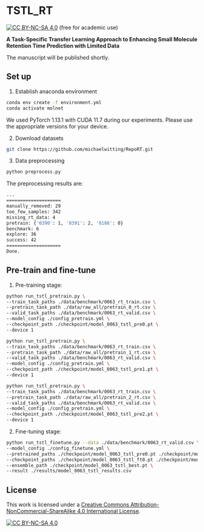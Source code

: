# TSTL_RT

[![CC BY-NC-SA 4.0][cc-by-nc-sa-shield]][cc-by-nc-sa] (free for academic use) 

**A Task-Specific Transfer Learning Approach to Enhancing Small Molecule Retention Time Prediction with Limited Data**

The manuscript will be published shortly.

## Set up

1. Establish anaconda environment

```bash
conda env create -f environment.yml
conda activate molnet
```

We used PyTorch 1.13.1 with CUDA 11.7 during our experiments. Please use the appropriate versions for your device. 

2. Download datasets

```bash
git clone https://github.com/michaelwitting/RepoRT.git
```

3. Data preprocessing

```bash
python preprocess.py
```

The preprocessing results are: 

```bash
...
====================
manually_removed: 29
too_few_samples: 342
missing_rt_data: 4
pretrain: {'0390': 1, '0391': 2, '0186': 0}
benchmark: 6
explore: 36
success: 42
====================
Done.
```

## Pre-train and fine-tune

1. Pre-training stage: 

```bash
python run_tstl_pretrain.py \
--train_task_paths ./data/benchmark/0063_rt_train.csv \
--pretrain_task_path ./data/raw_all/pretrain_0_rt.csv \
--valid_task_paths ./data/benchmark/0063_rt_valid.csv \
--model_config ./config_pretrain.yml \
--checkpoint_path ./checkpoint/model_0063_tstl_pre0.pt \
--device 1

python run_tstl_pretrain.py \
--train_task_paths ./data/benchmark/0063_rt_train.csv \
--pretrain_task_path ./data/raw_all/pretrain_1_rt.csv \
--valid_task_paths ./data/benchmark/0063_rt_valid.csv \
--model_config ./config_pretrain.yml \
--checkpoint_path ./checkpoint/model_0063_tstl_pre1.pt \
--device 1

python run_tstl_pretrain.py \
--train_task_paths ./data/benchmark/0063_rt_train.csv \
--pretrain_task_path ./data/raw_all/pretrain_2_rt.csv \
--valid_task_paths ./data/benchmark/0063_rt_valid.csv \
--model_config ./config_pretrain.yml \
--checkpoint_path ./checkpoint/model_0063_tstl_pre2.pt \
--device 1
```

2. Fine-tuning stage: 

```bash
python run_tstl_finetune.py --data ./data/benchmark/0063_rt_valid.csv \
--model_config ./config_finetune.yml \
--pretrained_paths ./checkpoint/model_0063_tstl_pre0.pt ./checkpoint/model_0063_tstl_pre1.pt ./checkpoint/model_0063_tstl_pre2.pt \
--checkpoint_paths ./checkpoint/model_0063_tstl_ft0.pt ./checkpoint/model_0063_tstl_ft1.pt ./checkpoint/model_0063_tstl_ft2.pt \
--ensemble_path ./checkpoint/model_0063_tstl_best.pt \
--result ./results/model_0063_tstl_results.csv
```

<!-- ## TODO

- [ ] make them running in parallel
- [ ] LBFGS optimizer -->

## License

This work is licensed under a
[Creative Commons Attribution-NonCommercial-ShareAlike 4.0 International License][cc-by-nc-sa].

[![CC BY-NC-SA 4.0][cc-by-nc-sa-image]][cc-by-nc-sa]

[cc-by-nc-sa]: http://creativecommons.org/licenses/by-nc-sa/4.0/
[cc-by-nc-sa-image]: https://licensebuttons.net/l/by-nc-sa/4.0/88x31.png
[cc-by-nc-sa-shield]: https://img.shields.io/badge/License-CC%20BY--NC--SA%204.0-lightgrey.svg
